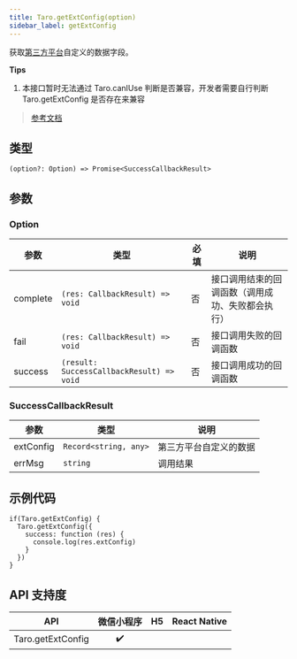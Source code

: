 ```yaml
---
title: Taro.getExtConfig(option)
sidebar_label: getExtConfig
---
```


获取[第三方平台](https://developers.weixin.qq.com/miniprogram/dev/devtools/ext.html)自定义的数据字段。

**Tips**
1. 本接口暂时无法通过 Taro.canIUse 判断是否兼容，开发者需要自行判断 Taro.getExtConfig 是否存在来兼容

> [参考文档](https://developers.weixin.qq.com/miniprogram/dev/api/ext/wx.getExtConfig.html)

## 类型

```tsx
(option?: Option) => Promise<SuccessCallbackResult>
```

## 参数

### Option

<table>
  <thead>
    <tr>
      <th>参数</th>
      <th>类型</th>
      <th style={{ textAlign: "center"}}>必填</th>
      <th>说明</th>
    </tr>
  </thead>
  <tbody>
    <tr>
      <td>complete</td>
      <td><code>(res: CallbackResult) =&gt; void</code></td>
      <td style={{ textAlign: "center"}}>否</td>
      <td>接口调用结束的回调函数（调用成功、失败都会执行）</td>
    </tr>
    <tr>
      <td>fail</td>
      <td><code>(res: CallbackResult) =&gt; void</code></td>
      <td style={{ textAlign: "center"}}>否</td>
      <td>接口调用失败的回调函数</td>
    </tr>
    <tr>
      <td>success</td>
      <td><code>(result: SuccessCallbackResult) =&gt; void</code></td>
      <td style={{ textAlign: "center"}}>否</td>
      <td>接口调用成功的回调函数</td>
    </tr>
  </tbody>
</table>

### SuccessCallbackResult

<table>
  <thead>
    <tr>
      <th>参数</th>
      <th>类型</th>
      <th>说明</th>
    </tr>
  </thead>
  <tbody>
    <tr>
      <td>extConfig</td>
      <td><code>Record&lt;string, any&gt;</code></td>
      <td>第三方平台自定义的数据</td>
    </tr>
    <tr>
      <td>errMsg</td>
      <td><code>string</code></td>
      <td>调用结果</td>
    </tr>
  </tbody>
</table>

## 示例代码

```tsx
if(Taro.getExtConfig) {
  Taro.getExtConfig({
    success: function (res) {
      console.log(res.extConfig)
    }
  })
}
```

## API 支持度

|        API        | 微信小程序 | H5 | React Native |
|:-----------------:|:-----:|:--:|:------------:|
| Taro.getExtConfig |  ✔️   |    |              |
